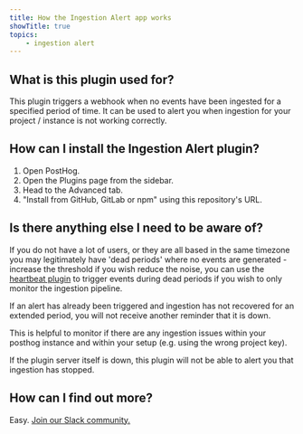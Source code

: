 ```yaml
---
title: How the Ingestion Alert app works
showTitle: true
topics:
    - ingestion alert
---
```


## What is this plugin used for?
This plugin triggers a webhook when no events have been ingested for a specified period of time. It can be used to alert you when ingestion for your project / instance is not working correctly.

## How can I install the Ingestion Alert plugin?

1. Open PostHog.
2. Open the Plugins page from the sidebar.
3. Head to the Advanced tab.
4. "Install from GitHub, GitLab or npm" using this repository's URL.

## Is there anything else I need to be aware of?
If you do not have a lot of users, or they are all based in the same timezone you may legitimately have 'dead periods' where no events are generated - increase the threshold if you wish reduce the noise, you can use the [heartbeat plugin](https://github.com/PostHog/posthog-heartbeat-plugin) to trigger events during dead periods if you wish to only monitor the ingestion pipeline.

If an alert has already been triggered and ingestion has not recovered for an extended period, you will not receive another reminder that it is down.

This is helpful to monitor if there are any ingestion issues within your posthog instance and within your setup (e.g. using the wrong project key).

If the plugin server itself is down, this plugin will not be able to alert you that ingestion has stopped.

## How can I find out more?

Easy. [Join our Slack community.](/slack)
